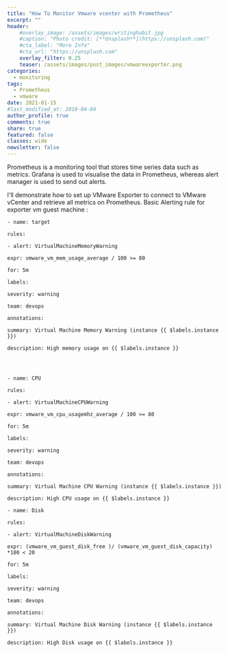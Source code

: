```yaml
---
title: "How To Monitor Vmware vcenter with Prometheus"
excerpt: ""
header:
    #overlay_image: /assets/images/writinghabit.jpg
    #caption: "Photo credit: [**Unsplash**](https://unsplash.com)"
    #cta_label: "More Info"
    #cta_url: "https://unsplash.com"
    overlay_filter: 0.25
    teaser: /assets/images/post_images/vmwareexporter.png
categories:
  - monitoring
tags:
  - Prometheus
  - vmware
date: 2021-01-15
#last_modified_at: 2018-04-04  
author_profile: true
comments: true
share: true
featured: false
classes: wide
newsletter: false
---
```


Prometheus is a monitoring tool that stores time series data such as metrics. Grafana is used to visualise the data in Prometheus, whereas alert manager is used to send out alerts.

I'll demonstrate how to set up VMware Exporter to connect to VMware vCenter and retrieve all metrics on Prometheus.
Basic Alerting rule for exporter
vm guest machine :

    - name: target
    
    rules:
    
    - alert: VirtualMachineMemoryWarning
    
    expr: vmware_vm_mem_usage_average / 100 >= 80
    
    for: 5m
    
    labels:
    
    severity: warning
    
    team: devops
    
    annotations:
    
    summary: Virtual Machine Memory Warning (instance {{ $labels.instance }})
    
    description: High memory usage on {{ $labels.instance }}
    
      
      
    
    - name: CPU
    
    rules:
    
    - alert: VirtualMachineCPUWarning
    
    expr: vmware_vm_cpu_usagemhz_average / 100 >= 80
    
    for: 5m
    
    labels:
    
    severity: warning
    
    team: devops
    
    annotations:
    
    summary: Virtual Machine CPU Warning (instance {{ $labels.instance }})
    
    description: High CPU usage on {{ $labels.instance }}
    
    - name: Disk
    
    rules:
    
    - alert: VirtualMachineDiskWarning
    
    expr: (vmware_vm_guest_disk_free )/ (vmware_vm_guest_disk_capacity) *100 < 20
    
    for: 5m
    
    labels:
    
    severity: warning
    
    team: devops
    
    annotations:
    
    summary: Virtual Machine Disk Warning (instance {{ $labels.instance }})
    
    description: High Disk usage on {{ $labels.instance }}

<p><img src="{{site.baseurl}}/assets/images/post_images/vmwareexporter.png" alt="" class="align-center" /></p>
<figcaption></figcaption>


<!--stackedit_data:
eyJoaXN0b3J5IjpbLTc2ODQyNTUwOSwxNTA5OTY1MzYxLC0xNz
A4MTg3Mjg5LC0yMTEwMDIzNDYzXX0=
-->